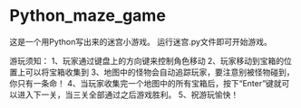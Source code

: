 # Python_maze_game
这是一个用Python写出来的迷宫小游戏。
运行迷宫.py文件即可开始游戏。

游玩须知：
1、玩家通过键盘上的方向键来控制角色移动
2、玩家移动到宝箱的位置上可以将宝箱收集到
3、地图中的怪物会自动追踪玩家，要注意别被怪物碰到，你只有一条命！
4、当玩家收集完一个地图中的所有宝箱后，按下“Enter”键就可以进入下一关，当三关全部通过之后游戏胜利。
5、祝游玩愉快！

